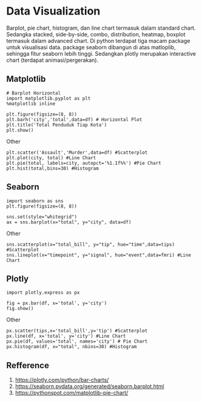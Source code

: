 # Data Visualization
Barplot, pie chart, histogram, dan line chart termasuk dalam standard chart. Sedangka stacked, side-by-side, combo, distribution, heatmap, boxplot termasuk dalam advanced chart. Di python terdapat tiga macam package untuk visualisasi data. package seaborn dibangun di atas matloplib, sehingga fitur seaborn lebih tinggi. Sedangkan plotly merupakan interactive chart (terdapat animasi/pergerakan). 

## Matplotlib
```
# Barplot Horizontal
import matplotlib.pyplot as plt
%matplotlib inline

plt.figure(figsize=(8, 8))
plt.barh('city','total',data=df) # Horizontal Plot
plt.title('Total Penduduk Tiap Kota')
plt.show()
```

Other
```
plt.scatter('Assault','Murder',data=df) #Scatterplot
plt.plot(city, total) #Line Chart
plt.pie(total, labels=city, autopct='%1.1f%%') #Pie Chart 
plt.hist(total,bins=30) #Histogram
```


## Seaborn
```
import seaborn as sns
plt.figure(figsize=(8, 8))

sns.set(style="whitegrid")
ax = sns.barplot(x="total", y="city", data=df)
```

Other
```
sns.scatterplot(x="total_bill", y="tip", hue="time",data=tips) #Scatterplot
sns.lineplot(x="timepoint", y="signal", hue="event",data=fmri) #Line Chart

```

## Plotly
```
import plotly.express as px

fig = px.bar(df, x='total', y='city')
fig.show()

```

Other
```
px.scatter(tips,x='total_bill',y='tip') #Scatterplot
px.line(df, x='total', y='city') #Line Chart
px.pie(df, values='total', names='city') # Pie Chart
px.histogram(df, x="total", nbins=30) #Histogram
```



## Refference
1. https://plotly.com/python/bar-charts/
2. https://seaborn.pydata.org/generated/seaborn.barplot.html
3. https://pythonspot.com/matplotlib-pie-chart/